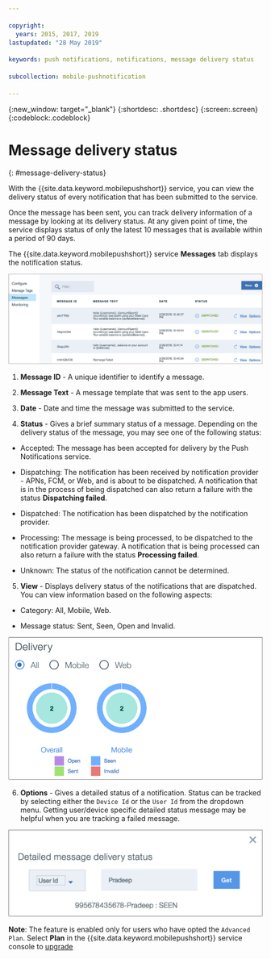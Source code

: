 ```yaml
---

copyright:
  years: 2015, 2017, 2019
lastupdated: "28 May 2019"

keywords: push notifications, notifications, message delivery status

subcollection: mobile-pushnotification

---
```


{:new_window: target="_blank"}
{:shortdesc: .shortdesc}
{:screen:.screen}
{:codeblock:.codeblock}

# Message delivery status
{: #message-delivery-status}

With the {{site.data.keyword.mobilepushshort}} service, you can view the delivery status of every notification that has been submitted to the service. 

Once the message has been sent, you can track delivery information of a message by looking at its delivery status. At any given point of time, the service displays status of only the latest 10 messages that is available within a period of 90 days.

The {{site.data.keyword.mobilepushshort}} service **Messages** tab displays the notification status.

![notifications status](images/notification_status_new.png)

1. **Message ID** -  A unique identifier to identify a message.

2. **Message Text** - A message template that was sent to the app users.

3. **Date** - Date and time the message was submitted to the service.

4. **Status** - Gives a brief summary status of a message. Depending on the delivery status of the message, you may see one of the following status:

 - Accepted: The message has been accepted for delivery by the Push Notifications service.
   
 - Dispatching: The notification has been received by notification provider - APNs, FCM, or Web, and is about to be dispatched. A notification that is in the process of being dispatched can also return a failure with the status **Dispatching failed**.
 
 - Dispatched: The notification has been dispatched by the notification provider.
 
 - Processing: The message is being processed, to be dispatched to the notification provider gateway. A notification that is being processed can also return a failure with the status **Processing failed**.
 
 - Unknown: The status of the notification cannot be determined.
 
5. **View** - Displays delivery status of the notifications that are dispatched. You can view information based on the following aspects:

 - Category: All, Mobile, Web<!---and HTTP--->.
 
 - Message status: Sent, Seen, Open and Invalid. 

![notifications status](images/message_delivery_status_new.png)

6. **Options** - Gives a detailed status of a notification. Status can be tracked by selecting either the `Device Id` or the `User Id` from the dropdown menu. Getting user/device specific detailed status message may be helpful when you are tracking a failed message.

![detailed status](images/detailed_message_delivery.png)

**Note**: The feature is enabled only for users who have opted the `Advanced Plan`. Select **Plan** in the {{site.data.keyword.mobilepushshort}} service console to [upgrade](https://cloud.ibm.com/docs/account?topic=account-changing#changing)

